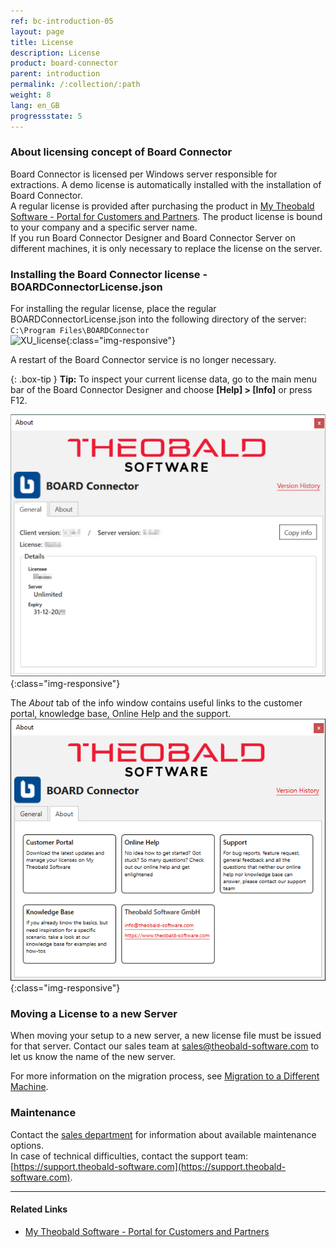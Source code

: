 ```yaml
---
ref: bc-introduction-05
layout: page
title: License
description: License
product: board-connector
parent: introduction
permalink: /:collection/:path
weight: 8
lang: en_GB
progressstate: 5
---
```


### About licensing concept of Board Connector

Board Connector is licensed per Windows server responsible for extractions. A demo license is automatically installed with the installation of Board Connector. <br>
A regular license is provided after purchasing the product in [My Theobald Software - Portal for Customers and Partners](https://my.theobald-software.com/). The product license is bound to your company and a specific server name.<br>
If you run Board Connector Designer and Board Connector Server on different machines, it is only necessary to replace the license on the server.
 

### Installing the Board Connector license - BOARDConnectorLicense.json
For installing the regular license, place the regular BOARDConnectorLicense.json into the following directory of the server: <br>
`C:\Program Files\BOARDConnector`
 <br>
 ![XU_license](/img/content/BOARDConnector_License_Folder.png ){:class="img-responsive"}
 
A restart of the Board Connector service is no longer necessary.

{: .box-tip }
**Tip:** To inspect your current license data, go to the main menu bar of the Board Connector Designer and choose **[Help] > [Info]** or press F12.

![Demo_License](/img/content/BOARDConnector_Demo_License.png){:class="img-responsive"}

The *About* tab of the info window contains useful links to the customer portal, knowledge base, Online Help and the support. <br> 
![Abot](/img/content/about-bc.png){:class="img-responsive"}

### Moving a License to a new Server
When moving your setup to a new server, a new license file must be issued for that server.
Contact our sales team at [sales@theobald-software.com](mailto:sales@theobald-software.com) to let us know the name of the new server.

For more information on the migration process, see [Migration to a Different Machine](../advanced-techniques/backup-and-migration#migration-to-a-different-machine).


### Maintenance
Contact the [sales department](mailto:sales@theobald-software.com) for information about available maintenance options.<br>
In case of technical difficulties, contact the support team: [https://support.theobald-software.com](https://support.theobald-software.com).


****
#### Related Links
- [My Theobald Software - Portal for Customers and Partners](https://my.theobald-software.com/)